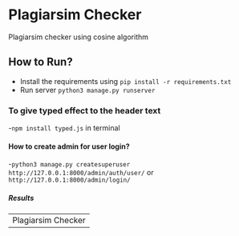 # Plagiarsim Checker

Plagiarsim checker using cosine algorithm


## How to Run?

- Install the requirements using `pip install -r requirements.txt`
- Run server `python3 manage.py runserver`

### To give typed effect to the header text
-`npm install typed.js` in terminal

#### How to create admin for user login?
-`python3 manage.py createsuperuser`
`http://127.0.0.1:8000/admin/auth/user/` or 
`http://127.0.0.1:8000/admin/login/`
##### Results
<table>
  <tr>
    <td>Plagiarsim Checker</td>
  </tr>
  <tr>
   
  </tr>
 </table>
